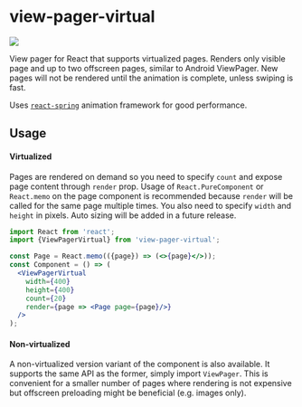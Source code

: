 # view-pager-virtual

<a href="https://travis-ci.org/sasatarbuk/view-pager-virtual">
  <img src="https://api.travis-ci.org/sasatarbuk/view-pager-virtual.svg?branch=master"/>
</a>

View pager for React that supports virtualized pages. Renders only visible page and up to two offscreen pages, similar
to Android ViewPager. New pages will not be rendered until the animation is complete, unless swiping is fast.

Uses <a href="https://github.com/react-spring/react-spring">`react-spring`</a> animation framework for good performance.

## Usage

#### Virtualized

Pages are rendered on demand so you need to specify `count` and expose page content through `render` prop. Usage of
`React.PureComponent` or `React.memo` on the page component is recommended because `render` will be called for the same
page multiple times. You also need to specify `width` and `height` in pixels. Auto sizing will be added in a future
release.

```jsx
import React from 'react';
import {ViewPagerVirtual} from 'view-pager-virtual';

const Page = React.memo(({page}) => (<>{page}</>));
const Component = () => (
  <ViewPagerVirtual
    width={400}
    height={400}
    count={20}
    render={page => <Page page={page}/>}
  />
);
``` 

#### Non-virtualized

A non-virtualized version variant of the component is also available. It supports the same API as the former, simply
import `ViewPager`. This is convenient for a smaller number of pages where rendering is not expensive but offscreen
preloading might be beneficial (e.g. images only).

